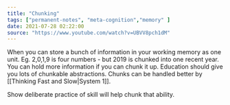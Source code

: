 ```yaml
---
title: "Chunking"
tags: ["permanent-notes", "meta-cognition","memory" ]
date: 2021-07-28 02:22:00
source: "https://www.youtube.com/watch?v=UBVV8pch1dM"
---
```


When you can store a bunch of information in your working memory as one unit. Eg. 2,0,1,9 is four numbers - but 2019 is chunked into one recent year. You can hold more information if you can chunk it up. Education should give you lots of chunkable abstractions. Chunks can be handled better by [[Thinking Fast and Slow|System 1]].

Show deliberate practice of skill will help chunk that ability.

